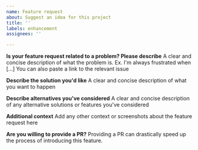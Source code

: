 ```yaml
---
name: Feature request
about: Suggest an idea for this project
title: ''
labels: enhancement
assignees: ''

---
```


**Is your feature request related to a problem? Please describe**
A clear and concise description of what the problem is. Ex. I'm always frustrated when [...]
You can also paste a link to the relevant issue

**Describe the solution you'd like**
A clear and concise description of what you want to happen

**Describe alternatives you've considered**
A clear and concise description of any alternative solutions or features you've considered

**Additional context**
Add any other context or screenshots about the feature request here

**Are you willing to provide a PR?**
Providing a PR can drastically speed up the process of introducing this feature.
